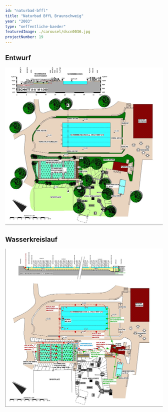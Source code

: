 ```yaml
---
id: "naturbad-bffl"
title: "Naturbad BffL Braunschweig"
year: "2003"
type: "oeffentliche-baeder"
featuredImage: ./carousel/dscn0036.jpg
projectNumber: 19
---
```


## Entwurf
![Entwurf](./images/bfflentwurf.jpg)

## Wasserkreislauf
![Wasserkreislauf](./images/bfflwasserkreislauf.jpg)